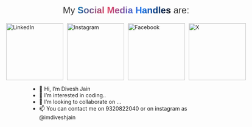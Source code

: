 <!DOCTYPE html>
<html lang="en">
<head>
    <meta charset="UTF-8">
    <meta name="viewport" content="width=device-width, initial-scale=1.0">
    <style>
        .social-media-header {
            font-family: 'Arial', sans-serif;
            font-size: 24px;
            color: #333;
            text-align: center;
            margin-bottom: 20px;
        }
        .highlight {
            color: #0077B5; /* LinkedIn Blue */
            background: linear-gradient(120deg, #0077B5, #E4405F, #1877F2, #000000);
            -webkit-background-clip: text;
            color: transparent;
            font-weight: bold;
        }
        .social-media-icons {
            display: flex;
            justify-content: center;
            gap: 10px;
        }
        .social-media-icons a img {
            width: 150px;
        }
    </style>
</head>
<body>
    <div class="social-media-header">
        My <span class="highlight">Social Media Handles</span> are:
    </div>
    <div class="social-media-icons">
        <a href="https://www.linkedin.com/in/divesh-jain-72a879202/">
            <img src="https://img.shields.io/badge/LinkedIn-0077B5?style=for-the-badge&logo=linkedin&logoColor=white" alt="LinkedIn"/>
        </a>
        <a href="https://www.instagram.com/itzzz_divesh?igsh=aXZ4Y3FzN256Y3du">
            <img src="https://img.shields.io/badge/Instagram-E4405F?style=for-the-badge&logo=instagram&logoColor=white" alt="Instagram"/>
        </a>
        <a href="https://www.facebook.com/imdiveshjain?mibextid=ZbWKwL">
            <img src="https://img.shields.io/badge/Facebook-1877F2?style=for-the-badge&logo=facebook&logoColor=white" alt="Facebook"/>
        </a>
        <a href="https://x.com/imdiveshjain?t=sKkixrV7T_GqgVK3hQwSfg&s=09">
            <img src="https://img.shields.io/badge/X-000000?style=for-the-badge&logo=x&logoColor=white" alt="X"/>
        </a>
    </div>
</body>
</html>


- 👋 Hi, I’m Divesh Jain
- 👀 I’m interested in coding..
- 💞️ I’m looking to collaborate on ...
- 📫 You can contact me on 9320822040 or on instagram as  @imdiveshjain

<!---
imdiveshjain/imdiveshjain is a ✨ special ✨ repository because its `README.md` (this file) appears on your GitHub profile.
You can click the Preview link to take a look at your changes.
--->
